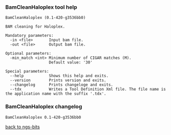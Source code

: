 ### BamCleanHaloplex tool help
	BamCleanHaloplex (0.1-420-g3536bb0)
	
	BAM cleaning for Haloplex.
	
	Mandatory parameters:
	  -in <file>       Input bam file.
	  -out <file>      Output bam file.
	
	Optional parameters:
	  -min_match <int> Minimum number of CIGAR matches (M).
	                   Default value: '30'
	
	Special parameters:
	  --help           Shows this help and exits.
	  --version        Prints version and exits.
	  --changelog      Prints changeloge and exits.
	  --tdx            Writes a Tool Definition Xml file. The file name is the application name with the suffix '.tdx'.
	
### BamCleanHaloplex changelog
	BamCleanHaloplex 0.1-420-g3536bb0
	
[back to ngs-bits](https://github.com/imgag/ngs-bits)